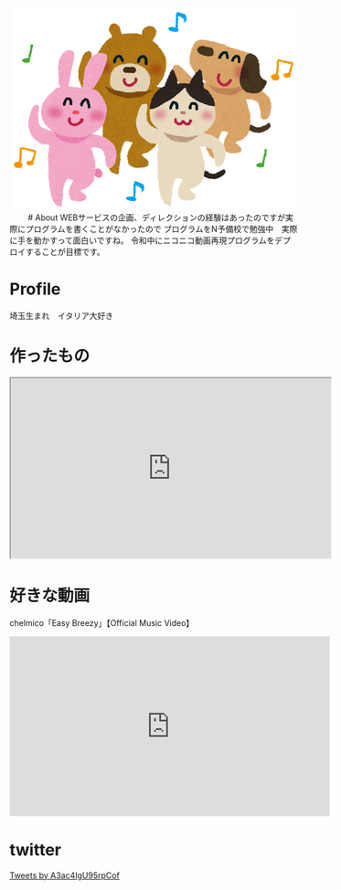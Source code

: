 <div class="profile" style="text-align:center;">
<img src="animal_dance.png" title="プロフィール写真">
</div>　　
#  About 
WEBサービスの企画、ディレクションの経験はあったのですが実際にプログラムを書くことがなかったので
プログラムをN予備校で勉強中　実際に手を動かすって面白いですね。
令和中にニコニコ動画再現プログラムをデプロイすることが目標です。


# Profile
埼玉生まれ　イタリア大好き　　


# 作ったもの

<div class="openhtml" style="text-align:center;" >
<iframe src="https://www.openprocessing.org/sketch/825207/embed/" width="560" height="315"></iframe>
  </div>


# 好きな動画
chelmico「Easy Breezy」【Official Music Video】
<div class="youtube" style="text-align:center;">
<iframe width="560" height="315" src="https://www.youtube.com/embed/76sNmqMzUuI?start=75" frameborder="0" allow="accelerometer; autoplay; encrypted-media; gyroscope; picture-in-picture" allowfullscreen></iframe>
</div>


# twitter
<a class="twitter-timeline" data-lang="ja" data-width="400" data-height="600" href="https://twitter.com/A3ac4IgU95rpCof?ref_src=twsrc%5Etfw">Tweets by A3ac4IgU95rpCof</a> <script async src="https://platform.twitter.com/widgets.js" charset="utf-8"></script>

